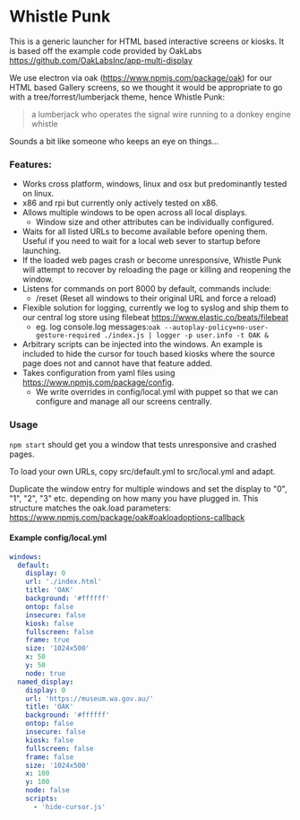 # Whistle Punk

This is a generic launcher for HTML based interactive screens or kiosks. It is based off the example code provided by OakLabs https://github.com/OakLabsInc/app-multi-display

We use electron via oak (https://www.npmjs.com/package/oak) for our HTML based Gallery screens, so we thought it would be appropriate
to go with a tree/forrest/lumberjack theme, hence Whistle Punk:

> a lumberjack who operates the signal wire running to a donkey engine whistle

Sounds a bit like someone who keeps an eye on things...

### Features:

- Works cross platform, windows, linux and osx but predominantly tested on linux.
- x86 and rpi but currently only actively tested on x86.  
- Allows multiple windows to be open across all local displays.
    - Window size and other attributes can be individually configured.
- Waits for all listed URLs to become available before opening them. Useful if you need to wait for a local web sever to startup before launching.
- If the loaded web pages crash or become unresponsive, Whistle Punk will attempt to recover by reloading the page or killing and reopening the window.
- Listens for commands on port 8000 by default, commands include:
  - /reset (Reset all windows to their original URL and force a reload)
- Flexible solution for logging, currently we log to syslog and ship them to our central log store using filebeat https://www.elastic.co/beats/filebeat
    - eg. log console.log messages:```oak --autoplay-policy=no-user-gesture-required ./index.js | logger -p user.info -t OAK &```
- Arbitrary scripts can be injected into the windows. An example is included to hide the cursor for touch based kiosks where the source page does not and cannot have that feature added.
- Takes configuration from yaml files using https://www.npmjs.com/package/config.
    - We write overrides in config/local.yml with puppet so that we can configure and manage all our screens centrally.
  
### Usage

```npm start``` should get you a window that tests unresponsive and crashed pages.

To load your own URLs, copy src/default.yml to src/local.yml and adapt.

Duplicate the window entry for multiple windows and set the display to "0", "1", "2", "3" etc. depending on how many you have plugged in. This structure matches the oak.load parameters: https://www.npmjs.com/package/oak#oakloadoptions-callback

#### Example config/local.yml
```yaml
windows:
  default:
    display: 0
    url: './index.html'
    title: 'OAK'
    background: '#ffffff'
    ontop: false
    insecure: false
    kiosk: false
    fullscreen: false
    frame: true
    size: '1024x500'
    x: 50
    y: 50
    node: true
  named_display:
    display: 0
    url: 'https://museum.wa.gov.au/'
    title: 'OAK'
    background: '#ffffff'
    ontop: false
    insecure: false
    kiosk: false
    fullscreen: false
    frame: false
    size: '1024x500'
    x: 100
    y: 100
    node: false
    scripts:
      - 'hide-cursor.js'
```
